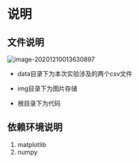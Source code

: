 # 说明           

## 文件说明                                                                     

![image-20201210013630897](C:\Users\frozenwhale\AppData\Roaming\Typora\typora-user-images\image-20201210013630897.png)

- data目录下为本次实验涉及的两个csv文件

- img目录下为图片存储

- 根目录下为代码

## 依赖环境说明

1. matplotlib
2. numpy



